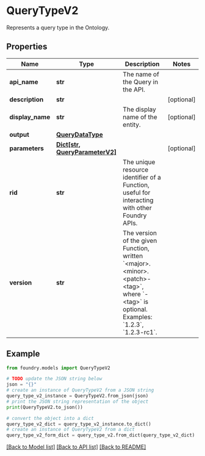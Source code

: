 # QueryTypeV2

Represents a query type in the Ontology.

## Properties

Name | Type | Description | Notes
------------ | ------------- | ------------- | -------------
**api_name** | **str** | The name of the Query in the API.  |
**description** | **str** |  | \[optional\]
**display_name** | **str** | The display name of the entity. | \[optional\]
**output** | [**QueryDataType**](QueryDataType.md) |  |
**parameters** | [**Dict\[str, QueryParameterV2\]**](QueryParameterV2.md) |  | \[optional\]
**rid** | **str** | The unique resource identifier of a Function, useful for interacting with other Foundry APIs.  |
**version** | **str** | The version of the given Function, written \`\<major>.\<minor>.\<patch>-\<tag>\`, where \`-\<tag>\` is optional. Examples: \`1.2.3\`, \`1.2.3-rc1\`.  |

## Example

```python
from foundry.models import QueryTypeV2

# TODO update the JSON string below
json = "{}"
# create an instance of QueryTypeV2 from a JSON string
query_type_v2_instance = QueryTypeV2.from_json(json)
# print the JSON string representation of the object
print(QueryTypeV2.to_json())

# convert the object into a dict
query_type_v2_dict = query_type_v2_instance.to_dict()
# create an instance of QueryTypeV2 from a dict
query_type_v2_form_dict = query_type_v2.from_dict(query_type_v2_dict)
```

[\[Back to Model list\]](../README.md#documentation-for-models) [\[Back to API list\]](../README.md#documentation-for-api-endpoints) [\[Back to README\]](../README.md)
